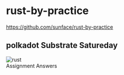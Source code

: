 # rust-by-practice
https://github.com/sunface/rust-by-practice
## polkadot Substrate Satureday <br/>
![rust](https://user-images.githubusercontent.com/75438216/179762056-23920b55-70fd-4e2c-9b4b-c8234d8a0a42.png)
<br/>
Assignment Answers
